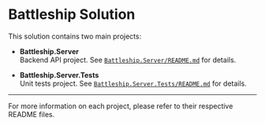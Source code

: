 # Battleship Solution

This solution contains two main projects:

- **Battleship.Server**  
  Backend API project. See [`Battleship.Server/README.md`](./Battleship.Server/README.md) for details.

- **Battleship.Server.Tests**  
  Unit tests project. See [`Battleship.Server.Tests/README.md`](./Battleship.Server.Tests/README.md) for details.

---

For more information on each project, please refer to their respective README files.
